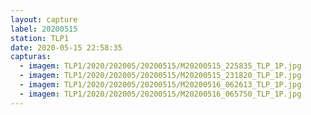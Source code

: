 ```yaml
---
layout: capture
label: 20200515
station: TLP1
date: 2020-05-15 22:58:35
capturas:
  - imagem: TLP1/2020/202005/20200515/M20200515_225835_TLP_1P.jpg
  - imagem: TLP1/2020/202005/20200515/M20200515_231820_TLP_1P.jpg
  - imagem: TLP1/2020/202005/20200515/M20200516_062613_TLP_1P.jpg
  - imagem: TLP1/2020/202005/20200515/M20200516_065750_TLP_1P.jpg
---
```


